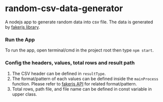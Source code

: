# random-csv-data-generator

A nodejs app to generate random data into csv file. The data is generated by [fakerjs library](https://fakerjs.dev/).

### Run the App
To run the app, open terminal/cmd in the project root then type `npm start`.

### Config the headers, values, total rows and result path
1. The CSV header can be defined in `resultType`.
2. The format/pattern of each values can be defined inside the `mainProcess` function. Please refer to [fakerjs API](https://fakerjs.dev/api/) for related format/pattern.
3. Total rows, path file, and file name can be defined in const variable in upper class.
